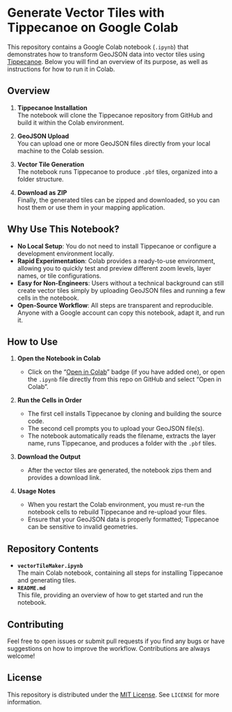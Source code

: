 # Generate Vector Tiles with Tippecanoe on Google Colab

This repository contains a Google Colab notebook (`.ipynb`) that demonstrates how to transform GeoJSON data into vector tiles using [Tippecanoe](https://github.com/mapbox/tippecanoe). Below you will find an overview of its purpose, as well as instructions for how to run it in Colab.

## Overview

1. **Tippecanoe Installation**  
   The notebook will clone the Tippecanoe repository from GitHub and build it within the Colab environment.

2. **GeoJSON Upload**  
   You can upload one or more GeoJSON files directly from your local machine to the Colab session.

3. **Vector Tile Generation**  
   The notebook runs Tippecanoe to produce `.pbf` tiles, organized into a folder structure.

4. **Download as ZIP**  
   Finally, the generated tiles can be zipped and downloaded, so you can host them or use them in your mapping application.

## Why Use This Notebook?

- **No Local Setup**: You do not need to install Tippecanoe or configure a development environment locally.
- **Rapid Experimentation**: Colab provides a ready-to-use environment, allowing you to quickly test and preview different zoom levels, layer names, or tile configurations.
- **Easy for Non-Engineers**: Users without a technical background can still create vector tiles simply by uploading GeoJSON files and running a few cells in the notebook.
- **Open-Source Workflow**: All steps are transparent and reproducible. Anyone with a Google account can copy this notebook, adapt it, and run it.

## How to Use

1. **Open the Notebook in Colab**  
   - Click on the “[Open in Colab](https://github.com/ShogoHirasawa/vectot-tile-maker/blob/main/vectorTileMaker.ipynb)” badge (if you have added one), or open the `.ipynb` file directly from this repo on GitHub and select “Open in Colab”.

2. **Run the Cells in Order**  
   - The first cell installs Tippecanoe by cloning and building the source code.
   - The second cell prompts you to upload your GeoJSON file(s).
   - The notebook automatically reads the filename, extracts the layer name, runs Tippecanoe, and produces a folder with the `.pbf` tiles.

3. **Download the Output**  
   - After the vector tiles are generated, the notebook zips them and provides a download link.

4. **Usage Notes**  
   - When you restart the Colab environment, you must re-run the notebook cells to rebuild Tippecanoe and re-upload your files.
   - Ensure that your GeoJSON data is properly formatted; Tippecanoe can be sensitive to invalid geometries.

## Repository Contents

- **`vectorTileMaker.ipynb`**  
  The main Colab notebook, containing all steps for installing Tippecanoe and generating tiles.  
- **`README.md`**  
  This file, providing an overview of how to get started and run the notebook.

## Contributing

Feel free to open issues or submit pull requests if you find any bugs or have suggestions on how to improve the workflow. Contributions are always welcome!

## License

This repository is distributed under the [MIT License](LICENSE). See `LICENSE` for more information.
